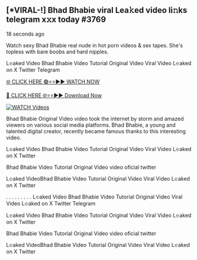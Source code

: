 ## [*VIRAL-!] Bhad Bhabie viral Lea𝚔ed video li𝚗ks telegram x𝚡x today #3769

18 seconds ago

Watch sexy Bhad Bhabie real nude in hot porn videos & sex tapes. She's topless with bare boobs and hard nipples.

L𝚎aked Video Bhad Bhabie Video Tutorial Original Video Viral Video L𝚎aked on X Twitter Telegram

[🌐 CLICK HERE 🟢==►► WATCH NOW](https://russelviper69.blogspot.com/p/leaked-video.html)

[🔴 CLICK HERE 🌐==►► Download Now](https://russelviper69.blogspot.com/p/leaked-video.html)

[![WATCH Videos](https://i.imgur.com/dJHk4Zq.gif)](https://russelviper69.blogspot.com/p/leaked-video.html)

Bhad Bhabie Original Video video took the internet by storm and amazed viewers on various social media platforms. Bhad Bhabie, a young and talented digital creator, recently became famous thanks to this interesting video.

L𝚎aked Video Bhad Bhabie Video Tutorial Original Video Viral Video L𝚎aked on X Twitter

Bhad Bhabie Video Tutorial Original Video video oficial twitter

L𝚎aked VideoBhad Bhabie Video Tutorial Original Video Viral Video L𝚎aked on X Twitter

. . . . . . . . . L𝚎aked Video Bhad Bhabie Video Tutorial Original Video Viral Video L𝚎aked on X Twitter Telegram

L𝚎aked Video Bhad Bhabie Video Tutorial Original Video Viral Video L𝚎aked on X Twitter

Bhad Bhabie Video Tutorial Original Video video oficial twitter

L𝚎aked VideoBhad Bhabie Video Tutorial Original Video Viral Video L𝚎aked on X Twitter